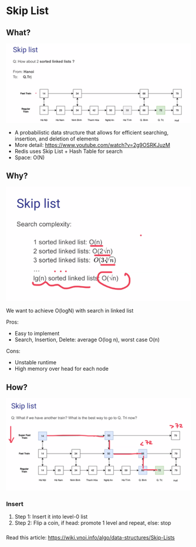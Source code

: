 # Skip List

## What?
![alt text](image-48.png)
- A probabilistic data structure that allows for efficient searching, insertion, and deletion of elements
- More detail: https://www.youtube.com/watch?v=2g9OSRKJuzM
- Redis uses Skip List + Hash Table for search
- Space: O(N)

## Why?
![alt text](image-50.png)

We want to achieve O(logN) with search in linked list

Pros:

- Easy to implement
- Search, Insertion, Delete: average O(log n), worst case O(n)

Cons:

- Unstable runtime
- High memory over head for each node

## How?
![alt text](image-49.png)

### Insert
1. Step 1: Insert it into level-0 list
2. Step 2: Flip a coin, if head: promote 1 level and repeat, else: stop

### 

Read this article: https://wiki.vnoi.info/algo/data-structures/Skip-Lists
